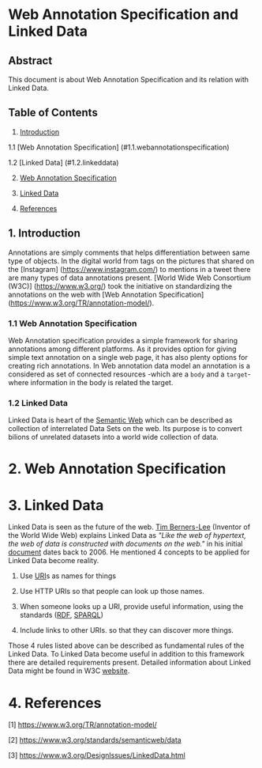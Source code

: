 # Web Annotation Specification and Linked Data

## Abstract

  This document is about Web Annotation Specification and its relation with Linked Data. 

## Table of Contents
1. [Introduction](#1.introduction)

  1.1 [Web Annotation Specification] (#1.1.webannotationspecification)
  
  1.2 [Linked Data] (#1.2.linkeddata)
  
2. [Web Annotation Specification](#2.webannotationspecification)

3. [Linked Data](#3.linkeddata)
  
4. [References](#4.references)


## 1. Introduction <a id="1.introduction"></a>

Annotations are simply comments that helps differentiation between same type of objects. In the digital world from tags on the pictures that shared on the [Instagram] (https://www.instagram.com/) to mentions in a tweet there are many types of data annotations present. [World Wide Web Consortium (W3C)] (https://www.w3.org/) took the initiative on standardizing the annotations on the web with [Web Annotation Specification] (https://www.w3.org/TR/annotation-model/).

### 1.1 Web Annotation Specification <a id="1.1.webannotationspecification"></a>

Web Annotation specification provides a simple framework for sharing annotations among different platforms. As it provides option for giving simple text annotation on a single web page, it has also plenty options for creating rich annotations. In  Web annotation data model an annotation is a considered as set of connected resources -which are a `body` and a `target`- where information in the body is related the target. 

### 1.2 Linked Data <a id="1.2.linkeddata"></a>

Linked Data is heart of the [Semantic Web](https://www.w3.org/standards/semanticweb/) which can be described as collection of interrelated Data Sets on the web. Its purpose is to convert bilions of unrelated datasets into a world wide collection of data.

# 2. Web Annotation Specification <a id="2.webannotationspecification"></a>


# 3. Linked Data <a id="3.linkeddata"></a>

Linked Data is seen as the future of the web. [Tim Berners-Lee](https://www.w3.org/People/Berners-Lee/) (Inventor of the World Wide Web) explains Linked Data as *"Like the web of hypertext, the web of data is constructed with documents on the web."* in his initial [document](https://www.w3.org/DesignIssues/LinkedData.html) dates back to 2006. He mentioned 4 concepts to be applied for Linked Data become reality. 

1. Use [URI](https://www.ietf.org/rfc/rfc3986.txt)s as names for things

2. Use HTTP URIs so that people can look up those names.

3. When someone looks up a URI, provide useful information, using the standards ([RDF](https://www.w3.org/RDF/), [SPARQL](https://www.w3.org/TR/2013/REC-sparql11-overview-20130321/))

4. Include links to other URIs. so that they can discover more things.

Those 4 rules listed above can be described as fundamental rules of the Linked Data. To Linked Data become useful in addition to this framework there are detailed requirements present. Detailed information about Linked Data might be found in W3C [website](https://www.w3.org/TR/2015/REC-ldp-20150226/).

# 4. References <a id="4.references"></a>

[1]<a id="reference1"></a> <https://www.w3.org/TR/annotation-model/>

[2]<a id="reference2"></a> <https://www.w3.org/standards/semanticweb/data>

[3]<a id="reference3"></a> <https://www.w3.org/DesignIssues/LinkedData.html>


